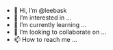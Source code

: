 - 👋 Hi, I’m @leebask
- 👀 I’m interested in ...
- 🌱 I’m currently learning ...
- 💞️ I’m looking to collaborate on ...
- 📫 How to reach me ...

<!---
leebask/leebask is a ✨ special ✨ repository because its `README.md` (this file) appears on your GitHub profile.
You can click the Preview link to take a look at your changes.
--->
